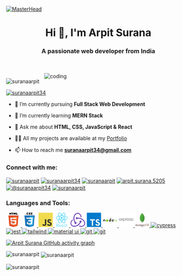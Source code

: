 [![MasterHead](https://user-images.githubusercontent.com/99549985/168443822-51841acd-0bff-4920-b51f-0338080eec7f.gif)](https://github.com/suranaarpit)
<h1 align="center">Hi 👋, I'm Arpit Surana</h1>
<h3 align="center">A passionate web developer from India</h3>
<br/>
<br/>
<img align="right" alt="coding" width="400" src="https://images.squarespace-cdn.com/content/v1/5769fc401b631bab1addb2ab/1541580611624-TE64QGKRJG8SWAIUS7NS/coding-freak.gif"/>

<p align="left"> <img src="https://komarev.com/ghpvc/?username=suranaarpit&label=Profile%20views&color=0e75b6&style=flat" alt="suranaarpit" /> </p>

<p align="left"> <a href="https://twitter.com/suranaarpit34" target="blank"><img src="https://img.shields.io/twitter/follow/suranaarpit34?logo=twitter&style=for-the-badge" alt="suranaarpit34" /></a> </p>


- 🔭 I’m currently pursuing  **Full Stack Web Development**

- 🌱 I’m currently learning **MERN Stack**

- 💬 Ask me about **HTML, CSS, JavaScript & React**

- 👨‍💻 All my projects are available at my [Portfolio](https://arpit-surana.vercel.app/)

- 📫 How to reach me **suranaarpit34@gmail.com**

<h3 align="left">Connect with me:</h3>
<p align="left">
<a href="https://linkedin.com/in/suranaarpit" target="blank"><img align="center" src="https://raw.githubusercontent.com/rahuldkjain/github-profile-readme-generator/master/src/images/icons/Social/linked-in-alt.svg" alt="suranaarpit" height="30" width="40" /></a>
<a href="https://twitter.com/suranaarpit34" target="blank"><img align="center" src="https://raw.githubusercontent.com/rahuldkjain/github-profile-readme-generator/master/src/images/icons/Social/twitter.svg" alt="suranaarpit34" height="30" width="40" /></a>
<a href="https://instagram.com/suranaarpit" target="blank"><img align="center" src="https://raw.githubusercontent.com/rahuldkjain/github-profile-readme-generator/master/src/images/icons/Social/instagram.svg" alt="suranaarpit" height="30" width="40" /></a>
<a href="https://fb.com/arpit.surana.5205" target="blank"><img align="center" src="https://raw.githubusercontent.com/rahuldkjain/github-profile-readme-generator/master/src/images/icons/Social/facebook.svg" alt="arpit.surana.5205" height="30" width="40" /></a>
<a href="https://medium.com/@suranaarpit34" target="blank"><img align="center" src="https://raw.githubusercontent.com/rahuldkjain/github-profile-readme-generator/master/src/images/icons/Social/medium.svg" alt="@suranaarpit34" height="30" width="40" /></a>
<a href="https://codesandbox.com/suranaarpit" target="blank"><img align="center" src="https://raw.githubusercontent.com/rahuldkjain/github-profile-readme-generator/master/src/images/icons/Social/codesandbox.svg" alt="suranaarpit" height="30" width="40" /></a>
</p>

<h3 align="left">Languages and Tools:</h3>
<p align="left"><a href="https://www.w3.org/html/" target="_blank" rel="noreferrer"> <img src="https://raw.githubusercontent.com/devicons/devicon/master/icons/html5/html5-original-wordmark.svg" alt="html5" width="40" height="40"/> </a> <a href="https://www.w3schools.com/css/" target="_blank" rel="noreferrer"> <img src="https://raw.githubusercontent.com/devicons/devicon/master/icons/css3/css3-original-wordmark.svg" alt="css3" width="40" height="40"/> </a> <a href="https://developer.mozilla.org/en-US/docs/Web/JavaScript" target="_blank" rel="noreferrer"> <img src="https://raw.githubusercontent.com/devicons/devicon/master/icons/javascript/javascript-original.svg" alt="javascript" width="40" height="40"/> </a> <a href="https://reactjs.org/" target="_blank" rel="noreferrer"> <img src="https://raw.githubusercontent.com/devicons/devicon/master/icons/react/react-original-wordmark.svg" alt="react" width="40" height="40"/> </a> <a href="https://redux.js.org" target="_blank" rel="noreferrer"> <img src="https://raw.githubusercontent.com/devicons/devicon/master/icons/redux/redux-original.svg" alt="redux" width="40" height="40"/> </a> <a href="https://www.typescriptlang.org/" target="_blank" rel="noreferrer"> <img src="https://raw.githubusercontent.com/devicons/devicon/master/icons/typescript/typescript-original.svg" alt="typescript" width="40" height="40"/> </a> <a href="https://nodejs.org" target="_blank" rel="noreferrer"> <img src="https://raw.githubusercontent.com/devicons/devicon/master/icons/nodejs/nodejs-original-wordmark.svg" alt="nodejs" width="40" height="40"/> </a> <a href="https://expressjs.com" target="_blank" rel="noreferrer"> <img src="https://raw.githubusercontent.com/devicons/devicon/master/icons/express/express-original-wordmark.svg" alt="express" width="40" height="40"/> </a> <a href="https://www.mongodb.com/" target="_blank" rel="noreferrer"> <img src="https://raw.githubusercontent.com/devicons/devicon/master/icons/mongodb/mongodb-original-wordmark.svg" alt="mongodb" width="40" height="40"/> </a> <a href="https://www.cypress.io" target="_blank" rel="noreferrer"> <img src="https://iconape.com/wp-content/files/gj/370774/svg/370774.svg" alt="cypress" width="40" height="40"/> </a>  <a href="https://jestjs.io" target="_blank" rel="noreferrer"> <img src="https://www.vectorlogo.zone/logos/jestjsio/jestjsio-icon.svg" alt="jest" width="40" height="40"/> </a> <a href="https://tailwindcss.com/" target="_blank" rel="noreferrer"> <img src="https://www.vectorlogo.zone/logos/tailwindcss/tailwindcss-icon.svg" alt="tailwind" width="40" height="40"/> </a>  <a href="https://mui.com/" target="_blank" rel="noreferrer"> <img src="https://mui.com/static/logo.png" alt="material ui" width="40" height="40"/> </a> <a href="https://git-scm.com/" target="_blank" rel="noreferrer"> <img src="https://www.vectorlogo.zone/logos/git-scm/git-scm-icon.svg" alt="git" width="40" height="40"/> </a> <a href="https://code.visualstudio.com/" target="_blank" rel="noreferrer"> <img src="https://upload.wikimedia.org/wikipedia/commons/thumb/9/9a/Visual_Studio_Code_1.35_icon.svg/2048px-Visual_Studio_Code_1.35_icon.svg.png" alt="git" width="40" height="40"/> </a> </p>

[![Arpit Surana GitHub activity graph](https://activity-graph.herokuapp.com/graph?username=suranaarpit&&theme=xcode)](https://github.com/suranaarpit)

<p><img align="left" src="https://github-readme-stats.vercel.app/api/top-langs?username=suranaarpit&show_icons=true&locale=en&layout=compact&theme=tokyonight" alt="suranaarpit" /></p>

<p>&nbsp;<img align="center" src="https://github-readme-stats.vercel.app/api?username=suranaarpit&show_icons=true&locale=en&theme=tokyonight" alt="suranaarpit" /></p>

<p><img align="center" src="https://github-readme-streak-stats.herokuapp.com/?user=suranaarpit&&theme=tokyonight" alt="suranaarpit" /></p>

